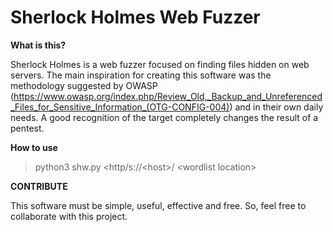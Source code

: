 # Sherlock Holmes Web Fuzzer


**What is this?**

Sherlock Holmes is a web fuzzer focused on finding files hidden on web servers. The main inspiration for creating this software was the methodology suggested by OWASP (https://www.owasp.org/index.php/Review_Old,_Backup_and_Unreferenced_Files_for_Sensitive_Information_(OTG-CONFIG-004)) and in their own daily needs. A good recognition of the target completely changes the result of a pentest.

**How to use**

> python3 shw.py <http/s://\<host\>/ \<wordlist location\>


**CONTRIBUTE**

This software must be simple, useful, effective and free. So, feel free to collaborate with this project.
